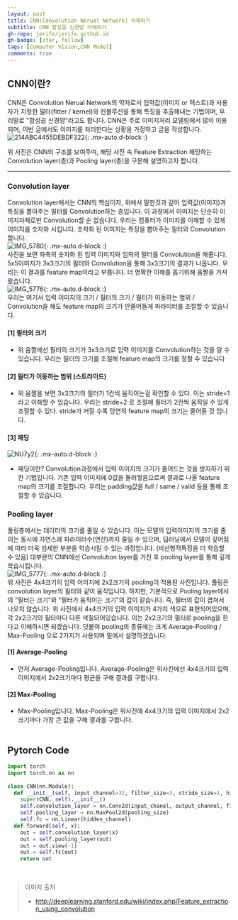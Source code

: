 ```yaml
---
layout: post
title: CNN(Convolution Nerual Network) 이해하기
subtitle: CNN 합성곱 신경망 이해하기
gh-repo: jerife/jerife.github.io
gh-badge: [star, follow]
tags: [Computer Vision,CNN Model]
comments: true
---
```



## CNN이란?
CNN은 Convolution Nerual Network의 약자로서 입력값(이미지 or 텍스트)과 사용자가 지정한 필터(fitter / kernel)와 컨볼루션을 통해 특징을 추출해내는 기법이며, 우리말로 "합성곱 신경망"라고도 합니다.
CNN은 주로 이미지처리 모델링에서 많이 이용되며, 이번 글에서도 이미지를 처리한다는 상황을 가정하고 글을 작성합니다.<br/>
![214ABC4455DEBDF322](https://user-images.githubusercontent.com/68190553/117629584-48973c80-b1b5-11eb-9058-aa82af4575d2.jpeg){: .mx-auto.d-block :} <br/>
  
  
위 사진은 CNN의 구조를 보여주며, 해당 사진 속 Feature Extraction 해당하는 Convolution layer(층)과 Pooling layer(층)을 구분해 설명하고자 합니다.

***
### Convolution layer
Convolution layer에서는 CNN의 핵심이자, 위에서 말한것과 같이 입력값(이미지)과 특징을 뽑아주는 필터를 Convolution하는 층입니다. 이 과정에서 이미지는 단순히 이미지자체로만 Convolution할 순 없습니다. 우리는 컴퓨터가 이미지를 이해할 수 있게 이미지를 숫자화 시킵니다. 숫자화 된 이미지는 특징을 뽑아주는 필터와 Convolution합니다.<br/>
![IMG_5780](https://user-images.githubusercontent.com/68190553/117654131-50b0a580-b1d0-11eb-8553-02af68281ee6.jpg){: .mx-auto.d-block :} <br/>
사진을 보면 좌측의 숫자화 된 입력 이미지와 임의의 필터를 Convolution을 해줍니다. 5x5이미지가 3x3크기의 필터와 Convolution을 통해 3x3크기의 결과가 나옵니다. 우리는 이 결과를 feature map이라고 부릅니다.
더 명확한 이해를 돕기위해 움짤을 가져왔습니다.<br/>
![IMG_5776](https://user-images.githubusercontent.com/68190553/117630407-1df9b380-b1b6-11eb-9e22-9dca5f313594.GIF){: .mx-auto.d-block :} <br/>
우리는 여기서 입력 이미지의 크기 / 필터의 크기 / 필터가 이동하는 범위 / Convolution을 해도 feature map의 크기가 안줄어들게 파라미터를 조절할 수 있습니다.
#### [1] 필터의 크기
* 위 움짤에선 필터의 크기가 3x3크기로 입력 이미지를 Convolution하는 것을 알 수 있습니다. 우리는 필터의 크기를 조절해 feature map의 크기를 정할 수 있습니다

#### [2] 필터가 이동하는 범위 (스트라이드)
* 위 움짤을 보면 3x3크기의 필터가 1칸씩 움직이는걸 확인할 수 있다. 이는 stride=1 라고 이해할 수 있습니다. 우리는 stride=2 로 조절해 필터가 2칸씩 움직일 수 있게 조절할 수 있다. stride가 커질 수록 당연히 feature map의 크기는 줄어들 것 입니다.

#### [3] 패딩 <br/>
![NU7y2](https://user-images.githubusercontent.com/68190553/117656075-dc2b3600-b1d2-11eb-89e7-d9fe6ecb3a42.png){: .mx-auto.d-block :} <br/>
* 패딩이란? Convolution과정에서 입력 이미지의 크기가 줄어드는 것을 방지하기 위한 기법입니다. 기존 입력 이미지에 0값을 둘러쌓음으로써 결과로 나올 feature map의 크기를 조절합니다. 우리는 padding값을 full / same / vaild 등을 통해 조절할 수 있습니다.

### Pooling layer
풀링층에서는 데이터의 크기를 줄일 수 있습니다. 이는 모델의 입력이미지의 크기를 줄이는 동시에 자연스레 파라미터수(연산)까지 줄일 수 있으며, 딥러닝에서 모델이 깊어짐에 따라 더욱 섬세한 부분을 학습시킬 수 있는 과정입니다. (비선형적특징을 더 학습할 수 있음) 대부분의 CNN에선 Convolution layer를 거친 후 pooling layer를 통해 깊게 학습시킵니다.<br/>
![IMG_5777](https://user-images.githubusercontent.com/68190553/117657120-27921400-b1d4-11eb-8b2e-ce74a64914be.JPG){: .mx-auto.d-block :} <br/>
위 사진은 4x4크기의 입력 이미지에 2x2크기의 pooling이 적용된 사진입니다. 풀링은 convolution layer의 필터와 같이 움직입니다. 하지만, 기본적으로 Pooling layer에서의 "필터는 크기"와 "필터가 움직이는 크기"의 값이 같습니다. 즉, 필터의 값이 겹쳐서 나오지 않습니다. 위 사진에서 4x4크기의 입력 이미지가 4가지 색으로 표현되어있으며, 각 2x2크기의 필터마다 다른 색칠되어있습니다. 이는 2x2크기의 필터로 pooling을 한다고 이해하시면 되겠습니다. 덧붙여 pooling의 종류에는 크게 Average-Pooling / Max-Pooling 으로 2가지가 사용되며 밑에서 설명하겠습니다.
#### [1] Average-Pooling
* 먼저 Average-Pooling입니다. Average-Pooling은 위사진에선 4x4크기의 입력 이미지에서 2x2크기마다 평균을 구해 결과를 구합니다.

#### [2] Max-Pooling
*  Max-Pooling입니다. Max-Pooling은 위사진에 4x4크기의 입력 이미지에서 2x2크기마다 가장 큰 값을 구해 결과를 구합니다.<br/><br/>

## Pytorch Code
```python
import torch
import torch.nn as nn
 
class CNN(nn.Module):
  def __init__(self, input_channel=32, filter_size=3, stride_size=1, hidden_channel=64, output_channel=2, pooling_size=2):
    super(CNN, self).__init__()
    self.convolution_layer = nn.Conv2d(input_chanel, output_channel, filter_size, stride_size, padding=1)
    self.pooling_layer = nn.MaxPool2d(pooling_size)
    self.fc = nn.Linear(hidden_channel)
  def forward(self, x):
    out = self.convolution_layer(x)
    out = self.pooling_layer(out)
    out = out.view(-1)
    out = self.fc(out)
    return out
```
<br/>

> 이미지 출처
> * http://deeplearning.stanford.edu/wiki/index.php/Feature_extraction_using_convolution
